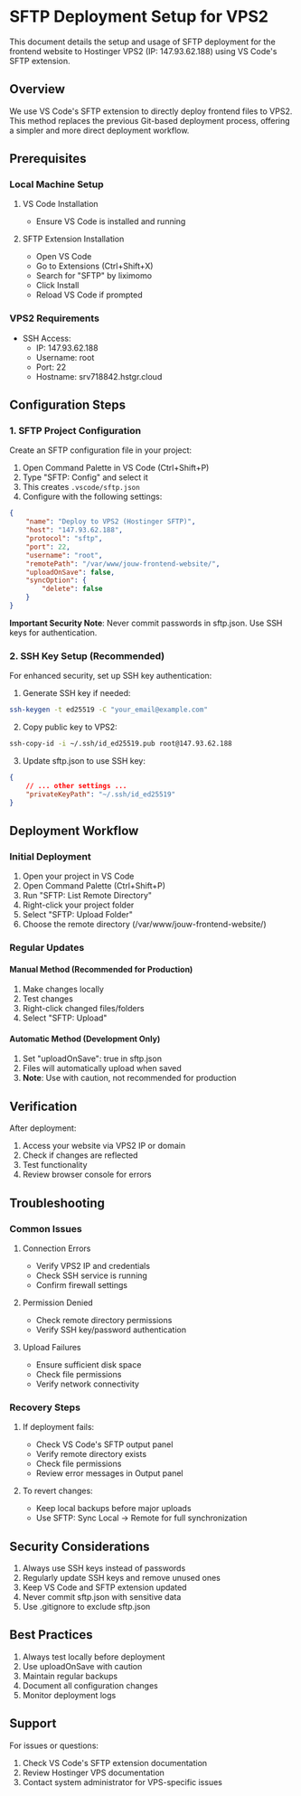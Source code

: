 # SFTP Deployment Setup for VPS2

This document details the setup and usage of SFTP deployment for the frontend website to Hostinger VPS2 (IP: 147.93.62.188) using VS Code's SFTP extension.

## Overview

We use VS Code's SFTP extension to directly deploy frontend files to VPS2. This method replaces the previous Git-based deployment process, offering a simpler and more direct deployment workflow.

## Prerequisites

### Local Machine Setup

1. VS Code Installation
   - Ensure VS Code is installed and running

2. SFTP Extension Installation
   - Open VS Code
   - Go to Extensions (Ctrl+Shift+X)
   - Search for "SFTP" by liximomo
   - Click Install
   - Reload VS Code if prompted

### VPS2 Requirements

- SSH Access:
  - IP: 147.93.62.188
  - Username: root
  - Port: 22
  - Hostname: srv718842.hstgr.cloud

## Configuration Steps

### 1. SFTP Project Configuration

Create an SFTP configuration file in your project:

1. Open Command Palette in VS Code (Ctrl+Shift+P)
2. Type "SFTP: Config" and select it
3. This creates `.vscode/sftp.json`
4. Configure with the following settings:

```json
{
    "name": "Deploy to VPS2 (Hostinger SFTP)",
    "host": "147.93.62.188",
    "protocol": "sftp",
    "port": 22,
    "username": "root",
    "remotePath": "/var/www/jouw-frontend-website/",
    "uploadOnSave": false,
    "syncOption": {
        "delete": false
    }
}
```

**Important Security Note**: Never commit passwords in sftp.json. Use SSH keys for authentication.

### 2. SSH Key Setup (Recommended)

For enhanced security, set up SSH key authentication:

1. Generate SSH key if needed:
```bash
ssh-keygen -t ed25519 -C "your_email@example.com"
```

2. Copy public key to VPS2:
```bash
ssh-copy-id -i ~/.ssh/id_ed25519.pub root@147.93.62.188
```

3. Update sftp.json to use SSH key:
```json
{
    // ... other settings ...
    "privateKeyPath": "~/.ssh/id_ed25519"
}
```

## Deployment Workflow

### Initial Deployment

1. Open your project in VS Code
2. Open Command Palette (Ctrl+Shift+P)
3. Run "SFTP: List Remote Directory"
4. Right-click your project folder
5. Select "SFTP: Upload Folder"
6. Choose the remote directory (/var/www/jouw-frontend-website/)

### Regular Updates

#### Manual Method (Recommended for Production)
1. Make changes locally
2. Test changes
3. Right-click changed files/folders
4. Select "SFTP: Upload"

#### Automatic Method (Development Only)
1. Set "uploadOnSave": true in sftp.json
2. Files will automatically upload when saved
3. **Note**: Use with caution, not recommended for production

## Verification

After deployment:
1. Access your website via VPS2 IP or domain
2. Check if changes are reflected
3. Test functionality
4. Review browser console for errors

## Troubleshooting

### Common Issues

1. Connection Errors
   - Verify VPS2 IP and credentials
   - Check SSH service is running
   - Confirm firewall settings

2. Permission Denied
   - Check remote directory permissions
   - Verify SSH key/password authentication

3. Upload Failures
   - Ensure sufficient disk space
   - Check file permissions
   - Verify network connectivity

### Recovery Steps

1. If deployment fails:
   - Check VS Code's SFTP output panel
   - Verify remote directory exists
   - Check file permissions
   - Review error messages in Output panel

2. To revert changes:
   - Keep local backups before major uploads
   - Use SFTP: Sync Local → Remote for full synchronization

## Security Considerations

1. Always use SSH keys instead of passwords
2. Regularly update SSH keys and remove unused ones
3. Keep VS Code and SFTP extension updated
4. Never commit sftp.json with sensitive data
5. Use .gitignore to exclude sftp.json

## Best Practices

1. Always test locally before deployment
2. Use uploadOnSave with caution
3. Maintain regular backups
4. Document all configuration changes
5. Monitor deployment logs

## Support

For issues or questions:
1. Check VS Code's SFTP extension documentation
2. Review Hostinger VPS documentation
3. Contact system administrator for VPS-specific issues